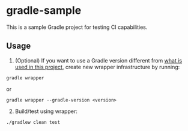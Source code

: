 # gradle-sample
This is a sample Gradle project for testing CI capabilities.

## Usage

1. (Optional) If you want to use a Gradle version different from [what is used in this project](gradle/wrapper/gradle-wrapper.properties#L3), create new wrapper infrastructure by running:

```
gradle wrapper
```

or

```
gradle wrapper --gradle-version <version>
```

2. Build/test using wrapper:

```
./gradlew clean test
```
